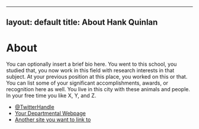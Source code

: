 
---
layout: default
title: About Hank Quinlan
---

# About
You can optionally insert a brief bio here. You went to this school, you studied that, you now work in this field with research interests in that subject. At your previous position at this place, you worked on this or that. You can list some of your significant accomplishments, awards, or recognition here as well. You live in this city with these animals and people. In your free time you like X, Y, and Z.

* [@TwitterHandle](#)
* [Your Departmental Webpage](#)
* [Another site you want to link to](#)
